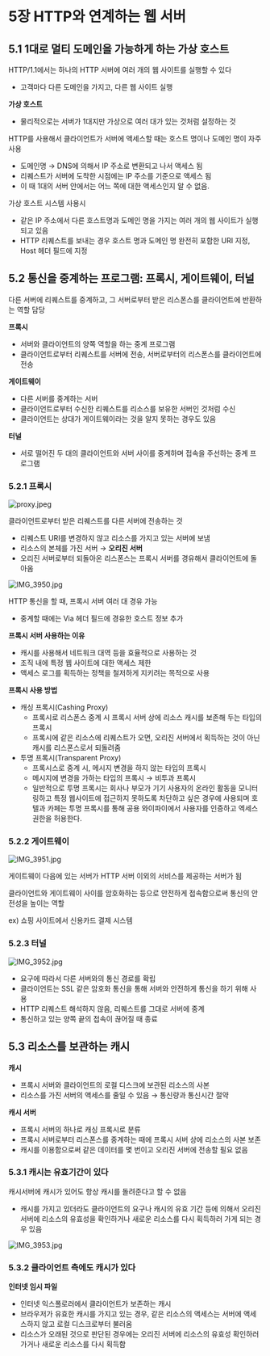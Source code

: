 # 5장 HTTP와 연계하는 웹 서버

## 5.1 1대로 멀티 도메인을 가능하게 하는 가상 호스트

HTTP/1.1에서는 하나의 HTTP 서버에 여러 개의 웹 사이트를 실행할 수 있다

- 고객마다 다른 도메인을 가지고, 다른 웹 사이트 실행

**가상 호스트**

- 물리적으로는 서버가 1대지만 가상으로 여러 대가 있는 것처럼 설정하는 것

HTTP를 사용해서 클라이언트가 서버에 액세스할 때는 호스트 명이나 도메인 명이 자주 사용

- 도메인명 → DNS에 의해서 IP 주소로 변환되고 나서 액세스 됨
- 리퀘스트가 서버에 도착한 시점에는 IP 주소를 기준으로 액세스 됨
- 이 때 1대의 서버 안에서는 어느 쪽에 대한 액세스인지 알 수 없음.

가상 호스트 시스템 사용시

- 같은 IP 주소에서 다른 호스트명과 도메인 명을 가지는 여러 개의 웹 사이트가 실행되고 있음
- HTTP 리퀘스트를 보내는 경우 호스트 명과 도메인 명 완전히 포함한 URI 지정, Host 헤더 필드에 지정

## 5.2 통신을 중계하는 프로그램: 프록시, 게이트웨이, 터널

다른 서버에 리퀘스트를 중계하고, 그 서버로부터 받은 리스폰스를 클라이언트에 반환하는 역할 담당

**프록시**

- 서버와 클라이언트의 양쪽 역할을 하는 중계 프로그램
- 클라이언트로부터 리퀘스트를 서버에 전송, 서버로부터의 리스폰스를 클라이언트에 전송

**게이트웨이**

- 다른 서버를 중계하는 서버
- 클라이언트로부터 수신한 리퀘스트를 리소스를 보유한 서버인 것처럼 수신
- 클라이언트는 상대가 게이트웨이라는 것을 알지 못하는 경우도 있음

**터널**

- 서로 떨어진 두 대의 클라이언트와 서버 사이를 중계하며 접속을 주선하는 중계 프로그램

### 5.2.1 프록시

![proxy.jpeg](https://prod-files-secure.s3.us-west-2.amazonaws.com/203d6d84-3936-4265-836e-c5aa6af877e9/ce274c46-c28a-496a-9999-67dec3393371/proxy.jpeg)

클라이언트로부터 받은 리퀘스트를 다른 서버에 전송하는 것

- 리퀘스트 URI를 변경하지 않고 리소스를 가지고 있는 서버에 보냄
- 리소스의 본체를 가진 서버 → **오리진 서버**
- 오리진 서버로부터 되돌아온 리스폰스는 프록시 서버를 경유해서 클라이언트에 돌아옴

![IMG_3950.jpg](https://prod-files-secure.s3.us-west-2.amazonaws.com/203d6d84-3936-4265-836e-c5aa6af877e9/75307504-823d-406b-b293-8b5d9214900d/IMG_3950.jpg)

HTTP 통신을 할 때, 프록시 서버 여러 대 경유 가능

- 중계할 때에는 Via 헤더 필드에 경유한 호스트 정보 추가

**프록시 서버 사용하는 이유**

- 캐시를 사용해서 네트워크 대역 등을 효율적으로 사용하는 것
- 조직 내에 특정 웹 사이트에 대한 액세스 제한
- 액세스 로그를 획득하는 정책을 철저하게 지키려는 목적으로 사용

**프록시 사용 방법**

- 캐싱 프록시(Cashing Proxy)
    - 프록시로 리스폰스 중계 시 프록시 서버 상에 리소스 캐시를 보존해 두는 타입의 프록시
    - 프록시에 같은 리소스에 리퀘스트가 오면, 오리진 서버에서 획득하는 것이 아닌 캐시를 리스폰스로서 되돌려줌
- 투명 프록시(Transparent Proxy)
    - 프록시스로 중계 시, 메시지 변경을 하지 않는 타입의 프록시
    - 메시지에 변경을 가하는 타입의 프록시 → 비투과 프록시
    - 일반적으로 투명 프록시는 회사나 부모가 기기 사용자의 온라인 활동을 모니터링하고 특정 웹사이트에 접근하지 못하도록 차단하고 싶은 경우에 사용되며 호텔과 카페는 투명 프록시를 통해 공용 와이파이에서 사용자를 인증하고 엑세스 권한을 허용한다.

### 5.2.2 게이트웨이

![IMG_3951.jpg](https://prod-files-secure.s3.us-west-2.amazonaws.com/203d6d84-3936-4265-836e-c5aa6af877e9/2c1d41b0-b17a-4b50-8659-aa284f1e7ff3/IMG_3951.jpg)

게이트웨이 다음에 있는 서버가 HTTP 서버 이외의 서비스를 제공하는 서버가 됨

클라이언트와 게이트웨이 사이를 암호화하는 등으로 안전하게 접속함으로써 통신의 안전성을 높이는 역할

ex) 쇼핑 사이트에서 신용카드 결제 시스템

### 5.2.3 터널

![IMG_3952.jpg](https://prod-files-secure.s3.us-west-2.amazonaws.com/203d6d84-3936-4265-836e-c5aa6af877e9/a5175f71-c428-4037-9d03-888cbffa63c7/IMG_3952.jpg)

- 요구에 따라서 다른 서버와의 통신 경로를 확립
- 클라이언트는 SSL 같은 암호화 통신을 통해 서버와 안전하게 통신을 하기 위해 사용
- HTTP 리퀘스트 해석하지 않음, 리퀘스트를 그대로 서버에 중계
- 통신하고 있는 양쪽 끝의 접속이 끊어질 때 종료

## 5.3 리소스를 보관하는 캐시

**캐시**

- 프록시 서버와 클라이언트의 로컬 디스크에 보관된 리소스의 사본
- 리소스를 가진 서버의 액세스를 줄일 수 있음 → 통신량과 통신시간 절약

**캐시 서버**

- 프록시 서버의 하나로 캐싱 프록시로 분류
- 프록시 서버로부터 리스폰스를 중계하는 때에 프록시 서버 상에 리소스의 사본 보존
- 캐시를 이용함으로써 같은 데이터를 몇 번이고 오리진 서버에 전송할 필요 없음

### 5.3.1 캐시는 유효기간이 있다

캐시서버에 캐시가 있어도 항상 캐시를 돌려준다고 할 수 없음

- 캐시를 가지고 있더라도 클라이언트의 요구나 캐시의 유효 기간 등에 의해서 오리진 서버에 리소스의 유효성을 확인하거나 새로운 리소스를 다시 획득하러 가게 되는 경우 있음

![IMG_3953.jpg](https://prod-files-secure.s3.us-west-2.amazonaws.com/203d6d84-3936-4265-836e-c5aa6af877e9/e256c501-9525-413a-be77-64be0c47337f/IMG_3953.jpg)

### 5.3.2 클라이언트 측에도 캐시가 있다

**인터넷 임시 파일**

- 인터넷 익스폴로러에서 클라이언트가 보존하는 캐시
- 브라우저가 유효한 캐시를 가지고 있는 경우, 같은 리소스의 액세스는 서버에 액세스하지 않고 로컬 디스크로부터 불러옴
- 리소스가 오래된 것으로 판단된 경우에는 오리진 서버에 리소스의 유효성 확인하러 가거나 새로운 리소스를 다시 획득함
